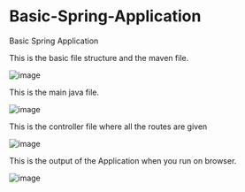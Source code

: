 # Basic-Spring-Application
Basic Spring Application
 
 This is the basic file structure and the maven file.

![image](https://user-images.githubusercontent.com/69917299/188309432-0f4038e9-7a13-43dc-8352-d8b8770ad810.png)

This is the main java file.

![image](https://user-images.githubusercontent.com/69917299/188309476-29f93b30-65c2-4ddb-b2a0-96ba85e06bab.png)

This is the controller file where all the routes are given

![image](https://user-images.githubusercontent.com/69917299/188309501-19da0cab-33de-4da8-9738-a121b7313c9b.png)

This is the output of the Application when you run on browser.

![image](https://user-images.githubusercontent.com/69917299/188309544-d58b21de-425d-45d1-84a5-506f1d364ad7.png)




